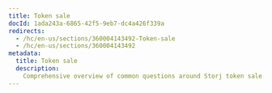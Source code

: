 ```yaml
---
title: Token sale
docId: 1ada243a-6865-42f5-9eb7-dc4a426f339a
redirects:
  - /hc/en-us/sections/360004143492-Token-sale
  - /hc/en-us/sections/360004143492
metadata:
  title: Token sale
  description:
    Comprehensive overview of common questions around Storj token sale.
---
```


[](docId:2d89425d-e6fd-421a-b4d3-e5b38b8360d3)

[](docId:85b52395-5c78-4cf4-9e39-59c2d2f352be)

[](docId:5cf2882d-1d07-4509-97eb-1376d35920f1)

[](docId:0e862fca-35c1-434a-adb0-e88dc6cab989)

[](docId:459bdcd5-0e0b-4b46-b5f3-d7ab99336b60)

[](docId:0749575b-c825-43aa-ae60-6293084cb32e)

[](docId:76a6a823-5338-482d-9bb2-bdbb05855feb)
